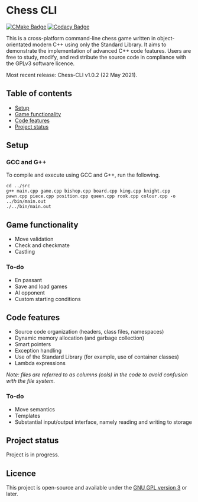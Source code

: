 # Chess CLI

[![CMake Badge](https://img.shields.io/github/workflow/status/tjkuson/chess-cpp/CMake)](https://github.com/tjkuson/chess-cpp/actions/workflows/cmake.yml)
[![Codacy Badge](https://img.shields.io/codacy/grade/393c681a2ce34fc78d64acf745398cee)](https://www.codacy.com/gh/tjkuson/chess-cpp/dashboard?utm_source=github.com&utm_medium=referral&utm_content=tjkuson/chess-cpp&utm_campaign=Badge_Grade)

This is a cross-platform command-line chess game written in object-orientated modern C++
using only the Standard Library. It aims to demonstrate the implementation of advanced
C++ code features. Users are free to study, modify, and redistribute the source code in
compliance with the GPLv3 software licence.

Most recent release: Chess-CLI v1.0.2 (22 May 2021).

## Table of contents

- [Setup](#setup)
- [Game functionality](#game-functionality)
- [Code features](#code-features)
- [Project status](#project-status)

## Setup

### GCC and G++

To compile and execute using GCC and G++, run the following.

```commandline
cd ../src
g++ main.cpp game.cpp bishop.cpp board.cpp king.cpp knight.cpp pawn.cpp piece.cpp position.cpp queen.cpp rook.cpp colour.cpp -o ../bin/main.out
./../bin/main.out
```

## Game functionality

- Move validation
- Check and checkmate
- Castling

### To-do

- En passant
- Save and load games
- AI opponent
- Custom starting conditions

## Code features

- Source code organization (headers, class files, namespaces)
- Dynamic memory allocation (and garbage collection)
- Smart pointers
- Exception handling
- Use of the Standard Library (for example, use of container classes)
- Lambda expressions

_Note: files are referred to as columns (cols) in the code to avoid confusion with the
file system._

### To-do

- Move semantics
- Templates
- Substantial input/output interface, namely reading and writing to storage

## Project status

Project is in progress.

## Licence

This project is open-source and available under the [GNU GPL version 3](LICENSE) or
later.
